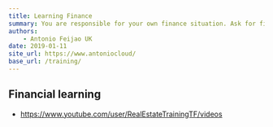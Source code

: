 ```yaml
---
title: Learning Finance
summary: You are responsible for your own finance situation. Ask for finance advice from a specialist or professional.
authors:
    - Antonio Feijao UK
date: 2019-01-11
site_url: https://www.antoniocloud/
base_url: /training/
---
```


## Financial learning

* <https://www.youtube.com/user/RealEstateTrainingTF/videos>
